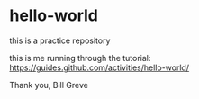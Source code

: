 # hello-world
this is a practice repository

this is me running through the tutorial: https://guides.github.com/activities/hello-world/

Thank you,
Bill Greve
